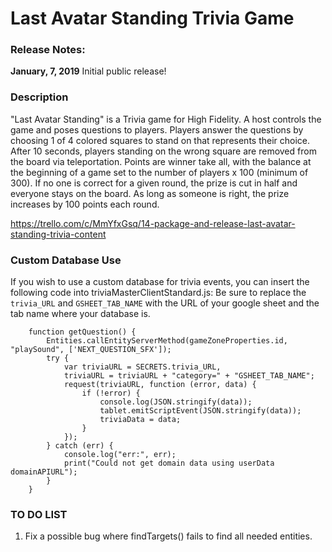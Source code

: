 # Last Avatar Standing Trivia Game

### Release Notes:

**January, 7, 2019**
Initial public release!

### Description

"Last Avatar Standing" is a Trivia game for High Fidelity.  A host controls the game and poses questions to players.  Players answer the questions by choosing 1 of 4 colored squares to stand on that represents their choice.  After 10 seconds, players standing on the wrong square are removed from the board via teleportation.  Points are winner take all, with the balance at the beginning of a game set to the number of players x 100 (minimum of 300).  If no one is correct for a given round, the prize is cut in half and everyone stays on the board.  As long as someone is right, the prize increases by 100 points each round.

https://trello.com/c/MmYfxGsq/14-package-and-release-last-avatar-standing-trivia-content

### Custom Database Use

If you wish to use a custom database for trivia events, you can insert the following code into triviaMasterClientStandard.js:
Be sure to replace the <code>trivia_URL</code> and <code>GSHEET_TAB_NAME</code> with the URL of your google sheet and the tab name where your database is.
    
        function getQuestion() {
            Entities.callEntityServerMethod(gameZoneProperties.id, "playSound", ['NEXT_QUESTION_SFX']);
            try {
                var triviaURL = SECRETS.trivia_URL,
                triviaURL = triviaURL + "category=" + "GSHEET_TAB_NAME";
                request(triviaURL, function (error, data) {
                    if (!error) {
                        console.log(JSON.stringify(data));
                        tablet.emitScriptEvent(JSON.stringify(data));
                        triviaData = data;
                    }
                });
            } catch (err) {
                console.log("err:", err);
                print("Could not get domain data using userData domainAPIURL");
            }
        }

### TO DO LIST

1. Fix a possible bug where findTargets() fails to find all needed entities.

